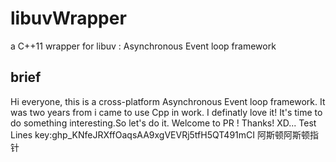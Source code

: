 # libuvWrapper
a C++11 wrapper for libuv : Asynchronous Event loop framework
## brief
Hi everyone, this is a cross-platform Asynchronous Event loop framework. 
It was two years from i came to use Cpp in work.
I definatly love it!
It's time to do something interesting.So let's do it.
Welcome to PR !
Thanks! XD...
Test Lines
key: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
阿斯顿阿斯顿指针
